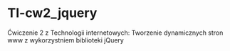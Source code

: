 TI-cw2_jquery
=============

Ćwiczenie 2 z Technologii internetowych: Tworzenie dynamicznych stron www z wykorzystniem biblioteki jQuery
